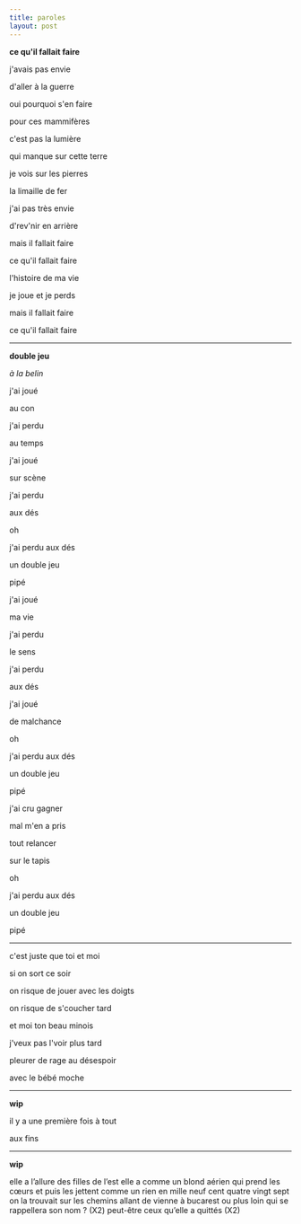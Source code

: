 ```yaml
---
title: paroles
layout: post
---
```


**ce qu'il fallait faire**

j'avais pas envie

d'aller à la guerre

oui pourquoi s'en faire

pour ces mammifères

c'est pas la lumière 

qui manque sur cette terre

je vois sur les pierres

la limaille de fer

j'ai pas très envie

d'rev'nir en arrière

mais il fallait faire

ce qu'il fallait faire

l'histoire de ma vie

je joue et je perds

mais il fallait faire

ce qu'il fallait faire

---

**double jeu**

*à la belin*

j'ai joué

au con

j'ai perdu

au temps

j'ai joué

sur scène

j'ai perdu

aux dés

oh

j'ai perdu aux dés

un double jeu

pipé

j'ai joué

ma vie

j'ai perdu

le sens

j'ai perdu

aux dés

j'ai joué

de malchance

oh

j'ai perdu aux dés

un double jeu

pipé

j'ai cru gagner

mal m'en a pris

tout relancer

sur le tapis

oh

j'ai perdu aux dés

un double jeu

pipé

---

c'est juste que toi et moi

si on sort ce soir

on risque de jouer avec les doigts

on risque de s'coucher tard

et moi ton beau minois

j'veux pas l'voir plus tard

pleurer de rage au désespoir

avec le bébé moche

---

**wip**

il y a une première fois à tout

aux fins

---

**wip**

elle a l’allure des filles de l’est
elle a comme un blond aérien
qui prend les cœurs et puis les jettent
comme un rien
en mille neuf cent quatre vingt sept
on la trouvait sur les chemins
allant de vienne à bucarest
ou plus loin 
qui se rappellera son nom ? (X2)
peut-être ceux qu’elle a quittés (X2)
